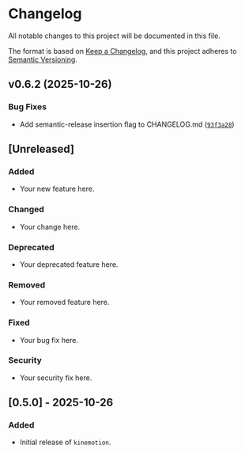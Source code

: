 # Changelog

All notable changes to this project will be documented in this file.

The format is based on [Keep a Changelog](https://keepachangelog.com/en/1.0.0/),
and this project adheres to [Semantic Versioning](https://semver.org/spec/v2.0.0.html).

<!-- version list -->

## v0.6.2 (2025-10-26)

### Bug Fixes

- Add semantic-release insertion flag to CHANGELOG.md
  ([`93f3a28`](https://github.com/feniix/kinemotion/commit/93f3a28c750bdb70b2a57f9b0c1910b105753980))


## [Unreleased]

### Added
- Your new feature here.

### Changed
- Your change here.

### Deprecated
- Your deprecated feature here.

### Removed
- Your removed feature here.

### Fixed
- Your bug fix here.

### Security
- Your security fix here.

## [0.5.0] - 2025-10-26

### Added
- Initial release of `kinemotion`.
